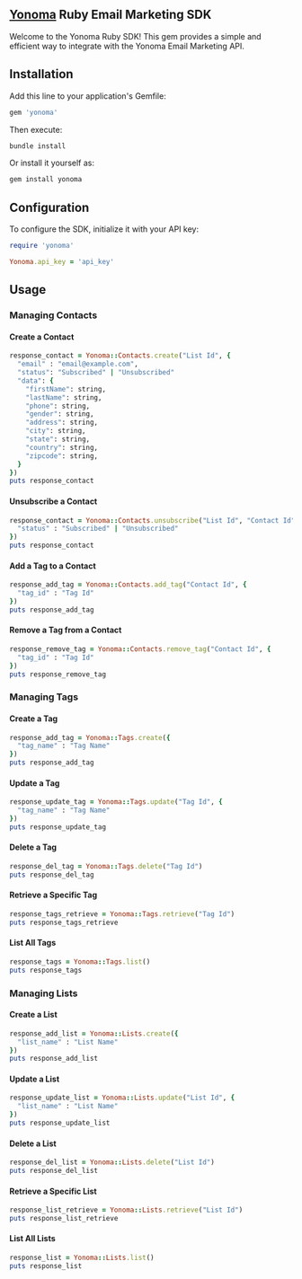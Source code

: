 ## [Yonoma](https://yonoma.io/) Ruby Email Marketing SDK

Welcome to the Yonoma Ruby SDK! This gem provides a simple and efficient way to integrate with the Yonoma Email Marketing API.

## Installation

Add this line to your application's Gemfile:

```ruby
gem 'yonoma'
```

Then execute:

```sh
bundle install
```

Or install it yourself as:

```sh
gem install yonoma
```

## Configuration

To configure the SDK, initialize it with your API key:

```ruby
require 'yonoma'

Yonoma.api_key = 'api_key'
```

## Usage

### Managing Contacts

#### Create a Contact
```ruby
response_contact = Yonoma::Contacts.create("List Id", {
  "email" : "email@example.com",
  "status": "Subscribed" | "Unsubscribed"
  "data": {
    "firstName": string,
    "lastName": string,
    "phone": string,
    "gender": string,
    "address": string,
    "city": string,
    "state": string,
    "country": string,
    "zipcode": string,
  }
})
puts response_contact
```

#### Unsubscribe a Contact
```ruby
response_contact = Yonoma::Contacts.unsubscribe("List Id", "Contact Id", {
  "status" : "Subscribed" | "Unsubscribed"
})
puts response_contact
```

#### Add a Tag to a Contact
```ruby
response_add_tag = Yonoma::Contacts.add_tag("Contact Id", {
  "tag_id" : "Tag Id"
})
puts response_add_tag
```

#### Remove a Tag from a Contact
```ruby
response_remove_tag = Yonoma::Contacts.remove_tag("Contact Id", {
  "tag_id" : "Tag Id"
})
puts response_remove_tag
```

### Managing Tags

#### Create a Tag
```ruby
response_add_tag = Yonoma::Tags.create({
  "tag_name" : "Tag Name"
})
puts response_add_tag
```

#### Update a Tag
```ruby
response_update_tag = Yonoma::Tags.update("Tag Id", {
  "tag_name" : "Tag Name"
})
puts response_update_tag
```

#### Delete a Tag
```ruby
response_del_tag = Yonoma::Tags.delete("Tag Id")
puts response_del_tag
```

#### Retrieve a Specific Tag
```ruby
response_tags_retrieve = Yonoma::Tags.retrieve("Tag Id")
puts response_tags_retrieve
```

#### List All Tags
```ruby
response_tags = Yonoma::Tags.list()
puts response_tags
```

### Managing Lists

#### Create a List
```ruby
response_add_list = Yonoma::Lists.create({
  "list_name" : "List Name"
})
puts response_add_list
```

#### Update a List
```ruby
response_update_list = Yonoma::Lists.update("List Id", {
  "list_name" : "List Name"
})
puts response_update_list
```

#### Delete a List
```ruby
response_del_list = Yonoma::Lists.delete("List Id")
puts response_del_list
```

#### Retrieve a Specific List
```ruby
response_list_retrieve = Yonoma::Lists.retrieve("List Id")
puts response_list_retrieve
```

#### List All Lists
```ruby
response_list = Yonoma::Lists.list()
puts response_list
```